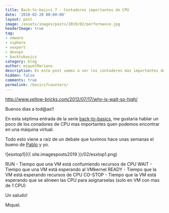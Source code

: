 ```yaml
---
title: Back-to-basics 7 - Contadores importantes de CPU
date: '2018-02-28 00:00:00'
layout: post
image: /assets/images/posts/2019/02/performance.jpg
headerImage: true
tag:
- vmware
- vsphere
- vexpert
- devops
- backtobasics
category: blog
author: miquelMariano
description: En este post vamos a ver los contadores mas importantes de CPU que nos podemos encontrar en cada VM de nuestro entorno.
hidden: false
comments: true
permalink: /basics7counters/
---
```


http://www.yellow-bricks.com/2012/07/17/why-is-wait-so-high/

Buenos dias a tod@as!!

En esta séptima entrada de la serie [back-to-basics](https://miquelmariano.github.io/tags/#backtobasics), me gustaria hablar un poco de los conadores de CPU mas importantes quen podemos encontrar en una máquina virtual.

Todo esto viene a raíz de un debate que tuvimos hace unas semanas el bueno de [Pablo](https://twitter.com/eclat2k) y yo.


![esxtop1]({{ site.imagesposts2019 }}/02/esxtop1.png)

RUN - Tiempo que una VM está confumiendo recursos de CPU
WAIT - Tiempo que una VM está esperando al VMkernel
READY - Tiempo que la VM está esperando recursos de CPU
CO-STOP - Tiempo que la VM está esperando que se alineen las CPU para asignarselas (solo en VM con mas de 1 CPU)


Un saludo!

Miquel.


